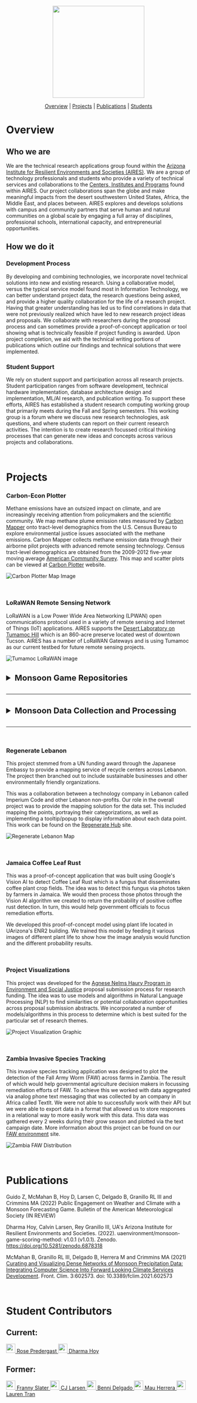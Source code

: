 <br />
<div style="text-align: center">

<img src="https://github.com/uaenvironment/uaenvironment.github.io/blob/master/images/airLogo.png" width="250px"/>

<br />

[Overview](#overview) | [Projects](#projects) | [Publications](#publications) | [Students](#students)

</div>

# Overview
## Who we are
We are the technical research applications group found within the [Arizona Institute for Resilient Environments and Societies (AIRES)](environment.arizona.edu). We are a group of technology professionals and students who provide a variety of technical services and collaborations to the [Centers, Institutes and Programs](https://environment.arizona.edu/our-institute/centers-institutes-programs) found within AIRES. Our project collaborations span the globe and make meaningful impacts from the desert southwestern United States, Africa, the Middle East, and places between. AIRES explores and develops solutions with campus and community partners that serve human and natural communities on a global scale by engaging a full array of disciplines, professional schools, international capacity, and entrepreneurial opportunities.

## How we do it
### Development Process
By developing and combining technologies, we incorporate novel technical solutions into new and existing research. Using a collaborative model, versus the typical service model found most in Information Technology, we can better understand project data, the research questions being asked, and provide a higher quality collaboration for the life of a research project. Having that greater understanding has led us to find correlations in data that were not previously realized which have led to new research project ideas and proposals. We collaborate with researchers during the proposal process and can sometimes provide a proof-of-concept application or tool showing what is technically feasible if project funding is awarded. Upon project completion, we aid with the technical writing portions of publications which outline our findings and technical solutions that were implemented.

### Student Support
We rely on student support and participation across all research projects. Student participation ranges from software development, technical hardware implementation, database architecture design and implementation, ML/AI research, and publication writing. To support these efforts, AIRES has established a student research computing working group that primarily meets during the Fall and Spring semesters. This working group is a forum where we discuss new research technologies, ask questions, and where students can report on their current research activities. The intention is to create research focussed critical thinking processes that can generate new ideas and concepts across various projects and collaborations.

<br />

# Projects

### **Carbon-Econ Plotter**
Methane emissions have an outsized impact on climate, and are increasingly receiving attention from policymakers and the scientific community. We map methane plume emission rates measured by [Carbon Mapper](https://carbonmapper.org) onto tract-level demographics from the U.S. Census Bureau to explore environmental justice issues associated with the methane emissions. Carbon Mapper collects methane emission data through their airborne pilot projects with advanced remote sensing technology. Census tract-level demographics are obtained from the 2009-2012 five-year moving average [American Community Survey](https://www.census.gov/programs-surveys/acs). This map and scatter plots can be viewed at [Carbon Plotter](https://carbon-plotter.air.arizona.edu/map) website.

![Carbon Plotter Map Image](https://github.com/uaenvironment/uaenvironment.github.io/blob/master/images/carbonplotter.png?raw=true)

<br />

### **LoRaWAN Remote Sensing Network**
LoRaWAN is a Low Power Wide Area Networking (LPWAN) open communications protocol used in a variety of remote sensing and Internet of Things (IoT) applications. AIRES supports the [Desert Laboratory on Tumamoc Hill](https://tumamoc.arizona.edu/) which is an 860-acre preserve located west of downtown Tucson. AIRES has a number of LoRaWAN Gateways and is using Tumamoc as our current testbed for future remote sensing projects.

![Tumamoc LoRaWAN image](https://github.com/uaenvironment/uaenvironment.github.io/blob/master/images/lorawan_tumamoc.jpg?raw=true)

<br />


<details>
<summary style="font-size:22px;font-weight:bold">
  Monsoon Game Repositories
</summary>

<br />

### **Monsoon Fantasy Game**
In Monsoon Fantasy, players estimate the total monthly precipitation at each of the five major cities in the U.S. Southwest Monsoon region: Tucson, Phoenix, Flagstaff, Albuquerque, and El Paso. Points are awarded each month depending on the accuracy of the estimate compared to the actual observed rainfall. The goal is to accumulate the most points over the July, August, September period.

| | |
|---|---|
|![Monsoon Game Forecast](https://github.com/uaenvironment/uaenvironment.github.io/blob/master/images/monsoon-game-forecast.png?raw=true)| ![Monsoon Game Leaderboard](https://github.com/uaenvironment/uaenvironment.github.io/blob/master/images/monsoon-game-leaderboard.png?raw=true)|
|||

<br />

### **Monsoon Game Scoring Method**
<u>Contributors</u>

<a href="https://github.com/uaenvironment/monsoon-game-scoring-method/graphs/contributors">
  <img src="https://contrib.rocks/image?repo=uaenvironment/monsoon-game-scoring-method" width="150px"/>
</a>

<br />

[![DOI](https://zenodo.org/badge/DOI/10.5281/zenodo.6878318.svg)](https://doi.org/10.5281/zenodo.6878318)

This repository contains a description of the scoring system used in the Monsoon Fantasy game and a simulation that was created to compare different scoring methods before the final scoring method was decided upon. The final scoring method takes into account both the risk and accuracy of a players guess. First, a potential maximum points value is determined for a guess. This value is higher the further a guess is from the historical rainfall average. Then, the player gets a percentage of their potential maximum points value depending on how close their guess is to the actual rainfall. Visit our [public GitHub repository](https://github.com/uaenvironment/monsoon-game-scoring-method) for more detailed information.

![Monsoon Game Scoring Graph](https://github.com/uaenvironment/uaenvironment.github.io/blob/master/images/monsoon_game_scoring.png?raw=true)

<br />

### **Monsoon Post Game Analysis**
When signing up to play Monsoon Fantasy, players had the option to fill out profile questions. These questions asked things such as
- How many monsoon seasons have you experienced while living in the southwest?
- How would you rate your understanding of the monsoon system?
- During monsoon season how often do you consult different types of weather forecasts?

All of the questions were optional and the responses were made anonymous before analysis. This data combined with the users' forecasts and points earned were used in this analysis which will be performed and the end of every monsoon season.

![Monsoon Game Post Analysis](https://github.com/uaenvironment/uaenvironment.github.io/blob/master/images/monsoon_game_post.png?raw=true)

<br />

</details>

<br />

<hr />

<br />

<details>
<summary style="font-size:22px;font-weight:bold">
  Monsoon Data Collection and Processing
</summary>

<br />

The following projects are geared towards improving the availability of monsoon related meteorological data in Arizona by providing a centralized and persistent source for otherwise ephemeral observation data and demonstrating the value of that data through visualization and machine learning applications.

<br />

### **Monsoon Scraper**
This project centralizes public data from several different Flood Control District (FCD) networks across the state of Arizona. This data is stored in a cloud based data warehouse and serves as the central data source for a number of monsoon related projects and research. To gather this data we have written a number of applications that run at different intervals dependent on the different FCD network implementations. These applications run on 15 minute to 1 hour intervals. These time intervals are required in order to obtain incremental precipitation data readings which are not available if gathering data on an hour or day interval. In addition to precipitation data, some FCD sensors also report temperature, pressure, humidity, and stream flow intensity in washes.

This dataset consists of the following remote sensing precipitation networks along with their API programmatic names. Additional networks will be added as they are implemented.

- Pima County FCD - pima_fcd
- Maricopa County FCD - maricopa_fcd
- RainLog.org - rainlog
- MesoWest - mesowest
- Mohave County FCD - mohave_fcd (data beginning 2021)

Data from the networks above are updated at different frequencies and in some cases multiple times per day or hour. This is variable across networks based on their configuration and if precipitation sensors are experiencing rainfall.

The result of this work can be found in a Frontiers in Climate publication titled [Curating and Visualizing Dense Networks of Monsoon Precipitation Data: Integrating Computer Science Into Forward Looking Climate Services Development](https://www.frontiersin.org/articles/10.3389/fclim.2021.602573/full).

<br />

### **Monsoon Data Application Programming Interface (API)**
Once data from the Monsoon Scraper project was gathered, we developed a REST API to programmatically query the dataset. The API contains a number of custom routes designed to query specific sets of data. Some of these routes include our monsoon route which returns precipitation totals from specified networks or sensors between June 15th - September 30th of provided years, a flood route which returns data from flood gauge sensors typically found in washes, a sensors metadata route which returns metadata of specific sensors, and a readings route which queries specific sensors or networks using a provided date range.

Currently, API keys are only issued to researchers working with this dataset. There are plans to expand this audience in the future.

<br />

### **Monsoon Plotter**
Monsoon Plotter is used to visually represent the data gathered via the Monsoon Scraper project which collects data from the state of Arizona flood control district (FCD) remote sensing networks. There are a handful of networks that can be plotted and more will be added as we expand our Monsoon Scraper project to gather more data. There is also a limited CSV export feature available of the specific data points chosen to be plotted. For full exports of data an API key is required to make programmatic calls to the Monsoon API.

![Monsoon Plotter](https://github.com/uaenvironment/uaenvironment.github.io/blob/master/images/monsoon_plotter.png?raw=true)

<br />

### **Monsoon API Package/CLI Tool**
This Python package serves as a wrapper to simplify REST API calls to the monsoon scraper data warehouse. This is the same dataset that is visually represented in our monsoon plotter found at [monsoon.environment.arizona.edu](https://monsoon.environment.arizona.edu). The plotter allows a limited export of the data dependent on the date range and sensor network being plotted. This package allows you to incorporate our monsoon dataset into a local codebase for processing. 

This package also contains a Command Line Interface (CLI) tool for those who prefer to work within a CLI instead of the Python package.

This repository is in the process of being published to The Python Package Index (PyPi) which serves as a repository of Python software. Instructions will be added here to install the package once published.

<br />

### **Monsoon Machine Learning**
This repository contains code in R and Python that demonstrates how to create basic machine learning algorithms. It then takes historical weather data from the Tucson International Airport, precipitation data from our Monsoon API, and storm data from NOAA and applies these machine learning algorithms in an attempt to accurately predict flooding using historic data and a database of notable flood and rainfall events. 

![Monsoon Machine Learning](https://github.com/uaenvironment/uaenvironment.github.io/blob/master/images/gradientBoosting.png?raw=true)

</details>

<br />

<hr />

<br />

### **Regenerate Lebanon**
This project stemmed from a UN funding award through the Japanese Embassy to provide a mapping service of recycle centers across Lebanon. The project then branched out to include sustainable businesses and other environmentally friendly organizations.

This was a collaboration between a technology company in Lebanon called Imperium Code and other Lebanon non-profits. Our role in the overall project was to provide the mapping solution for the data set. This included mapping the points, portraying their categorizations, as well as implementing a tooltip/popup to display information about each data point. This work can be found on the [Regenerate Hub](https://regeneratehub.org) site.

![Regenerate Lebanon Map](https://github.com/uaenvironment/uaenvironment.github.io/blob/master/images/regenerate_lebanon.png?raw=true)

<br />

### **Jamaica Coffee Leaf Rust**
This was a proof-of-concept application that was built using Google's Vision AI to detect Coffee Leaf Rust which is a fungus that disseminates coffee plant crop fields. The idea was to detect this fungus via photos taken by farmers in Jamaica. We would then process those photos through the Vision AI algorithm we created to return the probability of positive coffee rust detection. In turn, this would help government officials to focus remediation efforts.

We developed this proof-of-concept model using plant life located in UArizona's ENR2 building. We trained this model by feeding it various images of different plant life to show how the image analysis would function and the different probability results.

<br />

### **Project Visualizations**
This project was developed for the [Agnese Nelms Haury Program in Environment and Social Justice](https://haury.arizona.edu) proposal submission process for research funding. The idea was to use models and algorithms in Natural Language Processing (NLP) to find similarities or potential collaboration opportunities across proposal submission abstracts. We incorporated a number of models/algorithms in this process to determine which is best suited for the particular set of research themes.

![Project Visualization Graphic](https://github.com/uaenvironment/uaenvironment.github.io/blob/master/images/proj_visualizer.png?raw=true)

<br />

### **Zambia Invasive Species Tracking**
This invasive species tracking application was designed to plot the detection of the Fall Army Worm (FAW) across farms in Zambia. The result of which would help governmental agriculture decision makers in focussing remediation efforts of FAW. To achieve this we worked with data aggregated via analog phone text messaging that was collected by an company in Africa called TextIt. We were not able to successfully work with their API but we were able to export data in a format that allowed us to store responses in a relational way to more easily work with this data. This data was gathered every 2 weeks during their grow season and plotted via the text campaign date. More information about this project can be found on our [FAW environment](http://faw.environment.arizona.edu) site.

![Zambia FAW Distribution](https://github.com/uaenvironment/uaenvironment.github.io/blob/master/images/zambia_faw.png?raw=true)

<br />

# Publications
Guido Z, McMahan B, Hoy D, Larsen C, Delgado B, Granillo RL III and Crimmins MA (2022) Public Engagement on Weather and Climate with a Monsoon Forecasting Game. Bulletin of the American Meteorological Society (IN REVIEW)

Dharma Hoy, Calvin Larsen, Rey Granillo III, UA's Arizona Institute for Resilient Environments and Societies. (2022). uaenvironment/monsoon-game-scoring-method: v1.0.1 (v1.0.1). Zenodo. https://doi.org/10.5281/zenodo.6878318

McMahan B, Granillo RL III, Delgado B, Herrera M and Crimmins MA (2021) [Curating and Visualizing Dense Networks of Monsoon Precipitation Data: Integrating Computer Science Into Forward Looking Climate Services Development](https://www.frontiersin.org/articles/10.3389/fclim.2021.602573/full). Front. Clim. 3:602573. doi: 10.3389/fclim.2021.602573

<br />

# Student Contributors

## Current:
<a href="https://github.com/rose-prendergast">
  <img src="https://github.com/rose-prendergast.png" width="25"> Rose Predergast
</a>

<a href="https://github.com/dharmahoy">
  <img src="https://github.com/dharmahoy.png" width="25"> Dharma Hoy
</a>

<br />

## Former:
<a href="https://github.com/francesslater">
  <img src="https://github.com/francesslater.png" width="25"> Franny Slater
</a>

<a href="https://github.com/calvinlarsen">
  <img src="https://github.com/calvinlarsen.png" width="25"> CJ Larsen
</a>

<a href="https://github.com/gbdelgado">
  <img src="https://github.com/gbdelgado.png" width="25"> Benni Delgado
</a>

<a href="https://github.com/mauherrerag">
  <img src="https://github.com/mauherrerag.png" width="25"> Mau Herrera
</a>

<a href="https://www.linkedin.com/in/laurenktran">
  <img src="https://media-exp1.licdn.com/dms/image/C5603AQFKAhA8stmqjA/profile-displayphoto-shrink_200_200/0/1574332029734?e=2147483647&v=beta&t=CV57gJAfRYsQn63pIfOLICmKkyVGngB9zx3Z7Hv5pd8" width="25"> Lauren Tran
</a>